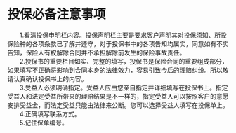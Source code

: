 # 投保必备注意事项  

&emsp;&emsp;1.看清投保申明栏内容。投保声明栏主要是要求客户声明其对投保须知、所投保险种的各项条款已了解并遵守，对于投保书中的各项告知均属实，同意如有不实告知，保险人有权解除合同并不承担解除前发生的保险事故责任。  
&emsp;&emsp;2.投保书的重要栏目如实、完整的填写，投保书是保险合同的重要组成部分，如果填写不正确将影响到合同本身的法律效力，容易引致今后的理赔纠纷。所以敬请认真确认投保书上的内容。  
&emsp;&emsp;3.受益人必须明确指定。受益人应由您亲自指定并详细填写在投保书上。指定受益人和法定受益所带来的理赔结果是不一样的，指定受益人可以按照客户的意愿安排受益金，而法定受益只能由法律来公断。您可以选择受益人填写在投保单上。  
&emsp;&emsp;4.正确填写联系方式。  
&emsp;&emsp;5.记住保单编号。  
<!-- Last processed: 2025-07-22 03:44:30 -->

